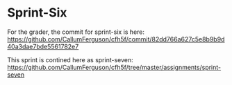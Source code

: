 # Sprint-Six

For the grader, the commit for sprint-six is here: https://github.com/CallumFerguson/cfh5f/commit/82dd766a627c5e8b9b9d40a3dae7bde5561782e7

This sprint is contined here as sprint-seven: https://github.com/CallumFerguson/cfh5f/tree/master/assignments/sprint-seven